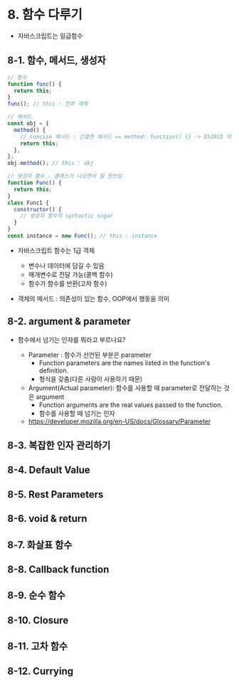 # 8. 함수 다루기

- 자바스크립트는 일급함수

## 8-1. 함수, 메서드, 생성자

```js
// 함수
function func() {
  return this;
}
func(); // this : 전역 객체

// 메서드
const obj = {
  method() {
    // concise 메서드 : 간결한 메서드 == method: function() {} -> ES2015 이후
    return this;
  },
};
obj.method(); // this : obj

// 생성자 함수 - 클래스가 나오면서 잘 안쓰임
function Func() {
  return this;
}
class Func1 {
  constructor() {
    // 생성자 함수의 syntactic sugar
  }
}
const instance = new Func(); // this : instance
```

- 자바스크립트 함수는 1급 객체

  - 변수나 데이터에 담길 수 있음
  - 매개변수로 전달 가능(콜백 함수)
  - 함수가 함수를 반환(고차 함수)

- 객체의 메서드 : 의존성이 있는 함수, OOP에서 행동을 의미

## 8-2. argument & parameter

- 함수에서 넘기는 인자를 뭐라고 부르나요?

  - Parameter : 함수가 선언된 부분은 parameter
    - Function parameters are the names listed in the function's definition.
    - 형식을 갖춤(다른 사람이 사용하기 때문)
  - Argument(Actual parameter): 함수를 사용할 때 parameter로 전달하는 것은 argument
    - Function arguments are the real values passed to the function.
    - 함수를 사용할 때 넘기는 인자
  - https://developer.mozilla.org/en-US/docs/Glossary/Parameter

## 8-3. 복잡한 인자 관리하기

## 8-4. Default Value

## 8-5. Rest Parameters

## 8-6. void & return

## 8-7. 화살표 함수

## 8-8. Callback function

## 8-9. 순수 함수

## 8-10. Closure

## 8-11. 고차 함수

## 8-12. Currying
